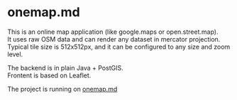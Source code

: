 # onemap.md

This is an online map application (like google.maps or open.street.map).  
It uses raw OSM data and can render any dataset in mercator projection.
Typical tile size is 512x512px, and it can be configured to any size and zoom level.

The backend is in plain Java + PostGIS.  
Frontent is based on Leaflet.

The project is running on [onemap.md](http://onemap.md)
